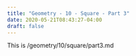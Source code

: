 ```yaml
---
title: "Geometry - 10 - Square - Part 3"
date: 2020-05-21T08:43:27-04:00
draft: false
---
```

This is /geometry/10/square/part3.md
